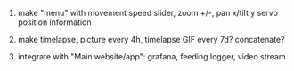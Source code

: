 1) make "menu" with movement speed slider, zoom +/-, pan x/tilt y servo position information 

2) make timelapse, picture every 4h, timelapse GIF every 7d? concatenate? 

3) integrate with "Main website/app": grafana, feeding logger, video stream